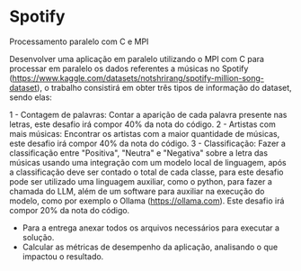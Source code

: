 # Spotify
Processamento paralelo com C e MPI

Desenvolver uma aplicação em paralelo utilizando o MPI com C para processar em paralelo os dados referentes a músicas no Spotify (https://www.kaggle.com/datasets/notshrirang/spotify-million-song-dataset), o trabalho consistirá em obter três tipos de informação do dataset, sendo elas:

1 - Contagem de palavras: Contar a aparição de cada palavra presente nas letras, este desafio irá compor 40% da nota do código.
2 - Artistas com mais músicas: Encontrar os artistas com a maior quantidade de músicas, este desafio irá compor 40% da nota do código.
3 - Classificação: Fazer a classificação entre "Positiva", "Neutra" e "Negativa" sobre a letra das músicas usando uma integração com um modelo local de linguagem, após a classificação deve ser contado o total de cada classe, para este desafio pode ser utilizado uma linguagem auxiliar, como o python, para fazer a chamada do LLM, além de um software para auxiliar na execução do modelo, como por exemplo o Ollama (https://ollama.com). Este desafio irá compor 20% da nota do código.

- Para a entrega anexar todos os arquivos necessários para executar a solução.
- Calcular as métricas de desempenho da aplicação, analisando o que impactou o resultado.
